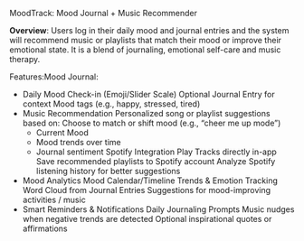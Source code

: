 MoodTrack: Mood Journal + Music Recommender

**Overview**: 
Users log in their daily mood and journal entries and the system will recommend music or playlists that match their mood or improve their emotional state. It is a blend of journaling, emotional self-care and music therapy.

Features:Mood Journal: 
- Daily Mood Check-in (Emoji/Slider Scale)
Optional Journal Entry for context
Mood tags (e.g., happy, stressed, tired)
- Music Recommendation
Personalized song or playlist suggestions based on:
Choose to match or shift mood (e.g., “cheer me up mode”)
    - Current Mood
    - Mood trends over time
    - Journal sentiment
Spotify Integration
Play Tracks directly in-app
Save recommended playlists to Spotify account
Analyze Spotify listening history for better suggestions
- Mood Analytics
Mood Calendar/Timeline
Trends & Emotion Tracking
Word Cloud from Journal Entries
Suggestions for mood-improving activities / music
- Smart Reminders & Notifications
Daily Journaling Prompts
Music nudges when negative trends are detected
Optional inspirational quotes or affirmations
